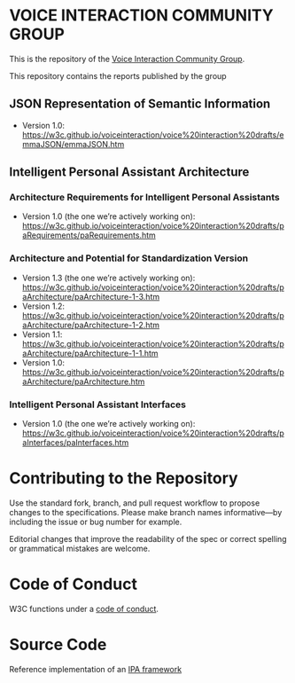 
# VOICE INTERACTION COMMUNITY GROUP

This is the repository of the [Voice Interaction Community Group](https://www.w3.org/community/voiceinteraction/).

This repository contains the reports published by the group

## JSON Representation of Semantic Information

- Version 1.0: <https://w3c.github.io/voiceinteraction/voice%20interaction%20drafts/emmaJSON/emmaJSON.htm>

## Intelligent Personal Assistant Architecture

### Architecture Requirements for Intelligent Personal Assistants

- Version 1.0 (the one we’re actively working on): <https://w3c.github.io/voiceinteraction/voice%20interaction%20drafts/paRequirements/paRequirements.htm>

### Architecture and Potential for Standardization Version

- Version 1.3 (the one we’re actively working on): <https://w3c.github.io/voiceinteraction/voice%20interaction%20drafts/paArchitecture/paArchitecture-1-3.htm>
- Version 1.2: <https://w3c.github.io/voiceinteraction/voice%20interaction%20drafts/paArchitecture/paArchitecture-1-2.htm>
- Version 1.1: <https://w3c.github.io/voiceinteraction/voice%20interaction%20drafts/paArchitecture/paArchitecture-1-1.htm>
- Version 1.0: <https://w3c.github.io/voiceinteraction/voice%20interaction%20drafts/paArchitecture/paArchitecture.htm>

### Intelligent Personal Assistant Interfaces

- Version 1.0 (the one we’re actively working on): <https://w3c.github.io/voiceinteraction/voice%20interaction%20drafts/paInterfaces/paInterfaces.htm>

# Contributing to the Repository

Use the standard fork, branch, and pull request workflow to propose changes to the specifications. Please make branch names informative—by including the issue or bug number for example.

Editorial changes that improve the readability of the spec or correct spelling or grammatical mistakes are welcome.


# Code of Conduct

W3C functions under a [code of conduct](https://www.w3.org/Consortium/cepc/).

# Source Code
Reference implementation of an [IPA framework](source/SOURCE.md)
